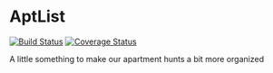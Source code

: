 AptList
=======

[![Build Status](https://travis-ci.org/asifrc/aptlist.png?branch=master)](https://travis-ci.org/asifrc/aptlist)
[![Coverage Status](https://coveralls.io/repos/asifrc/aptlist/badge.png)](https://coveralls.io/r/asifrc/aptlist)

A little something to make our apartment hunts a bit more organized
